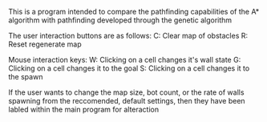 This is a program intended to compare the pathfinding capabilities of the A* algorithm with pathfinding developed through the genetic algorithm

The user interaction buttons are as follows:
 C: Clear map of obstacles
 R: Reset regenerate map

Mouse interaction keys:
 W: Clicking on a cell changes it's wall state
 G: Clicking on a cell changes it to the goal
 S: Clicking on a cell changes it to the spawn

If the user wants to change the map size, bot count, or the rate of walls spawning from the reccomended, default settings, then they have been labled within the main program for alteraction
